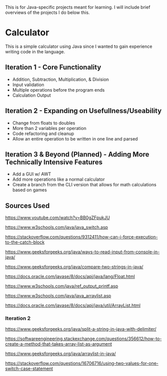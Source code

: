 This is for Java-specific projects meant for learning. I will include brief overviews of the projects I do below this.

# Calculator

This is a simple calculator using Java since I wanted to gain experience writing code in the language.

## Iteration 1 - Core Functionality

- Addition, Subtraction, Multiplication, & Division
- Input validation
- Multiple operations before the program ends
- Calculation Output

## Iteration 2 - Expanding on Usefullness/Useability

- Change from floats to doubles
- More than 2 variables per operation
- Code refactoring and cleanup
- Allow an entire operation to be written in one line and parsed

## Iteration 3 & Beyond (Planned) - Adding More Technically Intensive Features

- Add a GUI w/ AWT
- Add more operations like a normal calculator
- Create a branch from the CLI version that allows for math calculations based on games

## Sources Used

https://www.youtube.com/watch?v=BB0gZFpukJU

https://www.w3schools.com/java/java_switch.asp

https://stackoverflow.com/questions/9312411/how-can-i-force-execution-to-the-catch-block

https://www.geeksforgeeks.org/java/ways-to-read-input-from-console-in-java/

https://www.geeksforgeeks.org/java/compare-two-strings-in-java/

https://docs.oracle.com/javase/8/docs/api/java/lang/Float.html

https://www.w3schools.com/java/ref_output_printf.asp

https://www.w3schools.com/java/java_arraylist.asp

https://docs.oracle.com/javase/8/docs/api/java/util/ArrayList.html

### Iteration 2

https://www.geeksforgeeks.org/java/split-a-string-in-java-with-delimiter/

https://softwareengineering.stackexchange.com/questions/356612/how-to-create-a-method-that-takes-array-list-as-argument

https://www.geeksforgeeks.org/java/arraylist-in-java/

https://stackoverflow.com/questions/16706716/using-two-values-for-one-switch-case-statement
